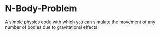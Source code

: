 # N-Body-Problem
A simple physics code with which you can simulate the movement of any number of bodies due to gravitational effects.
